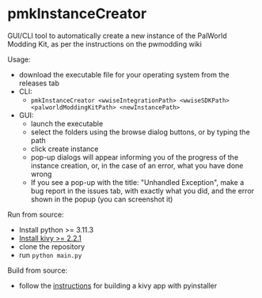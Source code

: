 # pmkInstanceCreator
GUI/CLI tool to automatically create a new instance of the PalWorld Modding Kit, as per the instructions on the pwmodding wiki

Usage:
  - download the executable file for your operating system from the releases tab
  - CLI:
    - `pmkInstanceCreator <wwiseIntegrationPath> <wwiseSDKPath> <palworldModdingKitPath> <newInstancePath>`
  - GUI:
    - launch the executable
    - select the folders using the browse dialog buttons, or by typing the path
    - click create instance
    - pop-up dialogs will appear informing you of the progress of the instance creation, or, in the case of an error, what you have done wrong
    - If you see a pop-up with the title: "Unhandled Exception", make a bug report in the issues tab, with exactly what you did, and the error shown in the popup (you can screenshot it)

Run from source:
  - Install python >= 3.11.3
  - [Install kivy >= 2.2.1](https://kivy.org/doc/stable/gettingstarted/installation.html)
  - clone the repository
  - run `python main.py`

Build from source:
  - follow the [instructions](https://kivy.org/doc/stable/guide/packaging-windows.html) for building a kivy app with pyinstaller 
